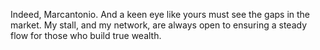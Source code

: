 Indeed, Marcantonio. And a keen eye like yours must see the gaps in the market. My stall, and my network, are always open to ensuring a steady flow for those who build true wealth.
